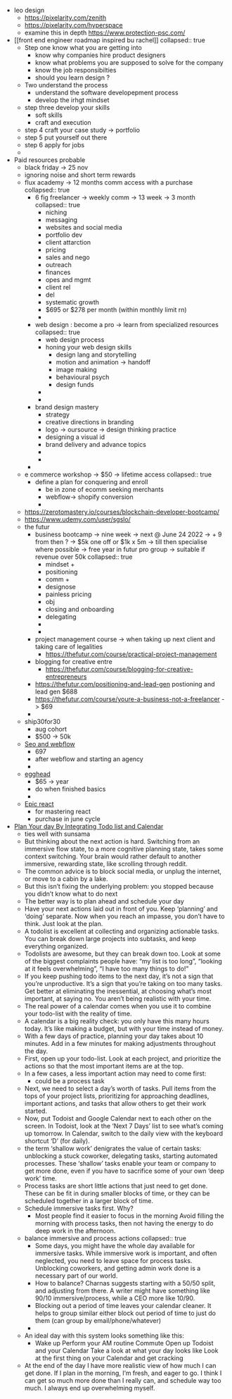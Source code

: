 - leo design
	- https://pixelarity.com/zenith
	- https://pixelarity.com/hyperspace
	- examine this in depth https://www.protection-psc.com/
- [[front end engineer roadmap inspired bu rachel]]
  collapsed:: true
	- Step one know what you are getting into
		- know why companies hire product designers
		- know what problems you are supposed to solve for the company
		- know the job responsibilties
		- should you learn design ?
	- Two understand the process
		- understand the software developepment process
		- develop the irhgt mindset
	- step three develop your skills
		- soft skills
		- craft and execution
	- step 4 craft your case study -> portfolio
	- step 5 put yourself out there
	- step 6 apply for jobs
	-
- Paid resources probable
	- black friday -> 25 nov
	- ignoring noise and short term rewards
	- flux academy -> 12 months comm access with a purchase
	  collapsed:: true
		- 6 fig freelancer -> weekly comm -> 13 week -> 3 month
		  collapsed:: true
			- niching
			- messaging
			- websites and social media
			- portfolio dev
			- client attarction
			- pricing
			- sales and nego
			- outreach
			- finances
			- opes and mgmt
			- client rel
			- del
			- systematic growth
			- $695 or $278 per month (within monthly limit rn)
			-
		- web design : become a pro -> learn from specialized resources
		  collapsed:: true
			- web design process
			- honing your web design skills
				- design lang and storytelling
				- motion and animation -> handoff
				- image making
				- behavioural psych
				- design funds
			-
			-
		- brand design mastery
			- strategy
			- creative directions in branding
			- logo -> oursource -> design thinking practice
			- designing a visual id
			- brand delivery and advance topics
			-
			-
		-
	- e commerce workshop -> $50 -> lifetime access
	  collapsed:: true
		- define a plan for conquering and enroll
			- be in zone of ecomm seeking merchants
			- webflow-> shopify conversion
			-
	- https://zerotomastery.io/courses/blockchain-developer-bootcamp/
	- https://www.udemy.com/user/sgslo/
	- the futur
		- business bootcamp -> nine week -> next @ June 24 2022 -> + 9 from then ? -> $5k one off or $1k x 5m -> till then specialise where possible -> free year in futur pro group -> suitable if revenue over 50k
		  collapsed:: true
			- mindset +
			- positioning
			- comm +
			- designose
			- painless pricing
			- obj
			- closing and onboarding
			- delegating
			-
			-
		- project management course -> when taking up next client and taking care of legalities
			- https://thefutur.com/course/practical-project-management
		- blogging for creative entre
			- https://thefutur.com/course/blogging-for-creative-entrepreneurs
		- https://thefutur.com/positioning-and-lead-gen postioning and lead gen $688
		- https://thefutur.com/course/youre-a-business-not-a-freelancer -> $69
		-
	- ship30for30
		- aug cohort
		- $500 -> 50k
	- [Seo and webflow](https://www.paitacademy.com/seo-and-webflow#join-sales)
		- 697
		- after webflow and starting an agency
		-
	- [egghead](https://checkout.stripe.com/pay/cs_live_a1QIoXF47m90EzAGtiDEWJlIxGid34whgqXMoadoh7BxPWMtJuA451Ow5b#fidkdWxOYHwnPyd1blppbHNgWmIwV3xnNzxoVTZAYmFTfFRGalVXdEhpcCcpJ2hsYXYnP34nYnBsYSc%2FJzEzYzdnPDxnKGYyZmAoMWAzMihnYDAwKDYyZjY8MGFkYGcwNGBmZD0zMScpJ2hwbGEnPyc3ZzM2NGc0NyhkNz1jKDEzNz0oZGNkZCgzNDY1MzdnMWA3NjY0Z2djMGMnKSd2bGEnPydmMmNhM2BmMChgPDc2KDE2ZGEoPDJjYSgyYTQ3YTBhYGE9YzY9ZzdmMjMneCknZ2BxZHYnP15YKSdpZHxqcHFRfHVgJz8ndmxrYmlgWmxxYGgnKSd3YGNgd3dgd0p3bGJsayc%2FJ21xcXV2PyoqYGJibWBkYStsaid4JSUl)
		- $65 -> year
		- do when finished basics
		-
	- [Epic react](https://epicreact.dev/)
		- for mastering react
		- purchase in june cycle
- [Plan Your day By Integrating Todo list and Calendar](https://jamesstuber.com/plan-your-day?utm_source=pocket_mylist)
	- ties well with sunsama
	- But thinking about the next action is hard. Switching from an immersive flow state, to a more cognitive planning state, takes some context switching. Your brain would rather default to another immersive, rewarding state, like scrolling through reddit.
	- The common advice is to block social media, or unplug the internet, or move to a cabin by a lake.
	- But this isn’t fixing the underlying problem: you stopped because you didn’t know what to do next
	- The better way is to plan ahead and schedule your day
	- Have your next actions laid out in front of you. Keep ‘planning’ and ‘doing’ separate. Now when you reach an impasse, you don’t have to think. Just look at the plan.
	- A todolist is excellent at collecting and organizing actionable tasks. You can break down large projects into subtasks, and keep everything organized.
	- Todolists are awesome, but they can break down too. Look at some of the biggest complaints people have: “my list is too long”, “looking at it feels overwhelming”, “I have too many things to do!”
	- If you keep pushing todo items to the next day, it’s not a sign that you’re unproductive. It’s a sign that you’re taking on too many tasks. Get better at eliminating the inessential, at choosing what’s most important, at saying no. You aren’t being realistic with your time.
	- The real power of a calendar comes when you use it to combine your todo-list with the reality of time.
	- A calendar is a big reality check: you only have this many hours today. It’s like making a budget, but with your time instead of money.
	- With a few days of practice, planning your day takes about 10 minutes. Add in a few minutes for making adjustments throughout the day.
	- First, open up your todo-list. Look at each project, and prioritize the actions so that the most important items are at the top.
	- In a few cases, a less important action may need to come first:
		- could be a process task
	- Next, we need to select a day’s worth of tasks. Pull items from the tops of your project lists, prioritizing for approaching deadlines, important actions, and tasks that allow others to get their work started.
	- Now, put Todoist and Google Calendar next to each other on the screen. In Todoist, look at the ‘Next 7 Days’ list to see what’s coming up tomorrow. In Calendar, switch to the daily view with the keyboard shortcut ‘D’ (for daily).
	- the term ‘shallow work’ denigrates the value of certain tasks: unblocking a stuck coworker, delegating tasks, starting automated processes. These ‘shallow’ tasks enable your team or company to get more done, even if you have to sacrifice some of your own ‘deep work’ time.
	- Process tasks are short little actions that just need to get done. These can be fit in during smaller blocks of time, or they can be scheduled together in a larger block of time.
	- Schedule immersive tasks first. Why?
		- Most people find it easier to focus in the morning
		  Avoid filling the morning with process tasks, then not having the energy to do deep work in the afternoon.
	- balance immersive and process actions
	  collapsed:: true
		- Some days, you might have the whole day available for immersive tasks. While immersive work is important, and often neglected, you need to leave space for process tasks. Unblocking coworkers, and getting admin work done is a necessary part of our world.
		- How to balance? Charnas suggests starting with a 50/50 split, and adjusting from there. A writer might have something like 90/10 immersive/process, while a CEO more like 10/90.
		- Blocking out a period of time leaves your calendar cleaner. It helps to group similar either block out period of time to just do them (can group by email/phone/whatever)
		-
	- An ideal day with this system looks something like this:
		- Wake up
		  Perform your AM routine
		  Commute
		  Open up Todoist and your Calendar
		  Take a look at what your day looks like
		  Look at the first thing on your Calendar and get cracking
	- At the end of the day I have more realistic view of how much I can get done. If I plan in the morning, I’m fresh, and eager to go. I think I can get so much more done than I really can, and schedule way too much. I always end up overwhelming myself.